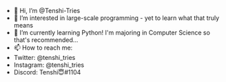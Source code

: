 - 👋 Hi, I’m @Tenshi-Tries
- 👀 I’m interested in large-scale programming - yet to learn what that truly means
- 🌱 I’m currently learning Python! I'm majoring in Computer Science so that's recommended...
- 📫 How to reach me:
-   Twitter: @tenshi_tries
-   Instagram: @tenshi_tries
-   Discord: Tenshi😇#1104

<!---
Tenshi-Tries/Tenshi-Tries is a ✨ special ✨ repository because its `README.md` (this file) appears on your GitHub profile.
You can click the Preview link to take a look at your changes.
--->
